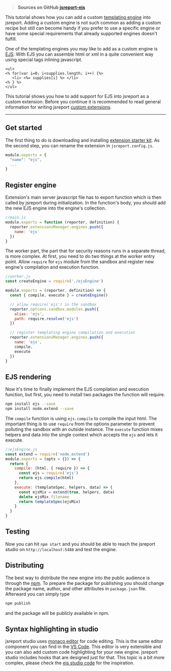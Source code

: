 > **Sources on GitHub [jsreport-ejs](https://github.com/jsreport/jsreport/tree/master/packages/jsreport-ejs)**

This tutorial shows how you can add a custom [templating engine](https://jsreport.net/learn/templating-engines) into jsreport.  Adding a custom engine is not such common as adding a custom recipe but still can become handy if you prefer to use a specific engine or have some special requirements that already supported engines doesn't fulfill.

One of the templating engines you may like to add as a custom engine is [EJS](http://www.embeddedjs.com/). With EJS you can assemble html or xml in a quite convenient way using special tags inlining javascript.

```ejs
<ul>
<% for(var i=0; i<supplies.length; i++) {%>
   <li> <%= supplies[i] %> </li>
<% } %>
</ul>
```

This tutorial shows you how to add support for EJS into jsreport as a custom extension. Before you continue it is recommended to read general information for writing jsreport [custom extensions](/learn/custom-extension).

***

## Get started

The first thing to do is downloading and installing [extension starter kit](https://github.com/jsreport/jsreport-extension-starter-kit). As the second step, you can rename the extension in  `jsreport.config.js`.

```js
module.exports = {
  "name": "ejs",
  ...  
}
```

## Register engine
Extension's main server javascript file has to export function which is then called by jsreport during initialization. In the function's body, you should add the new EJS engine into the engine's collection.

```js
//main.js
module.exports = function (reporter, definition) {
  reporter.extensionsManager.engines.push({
    name: 'ejs'
  })
}
```

The worker part, the part that for security reasons runs in a separate thread, is more complex. 
At first, you need to do two things at the worker entry point. Allow `require` for `ejs` module from the sandbox and register new engine's compilation and execution function.
```js
//worker.js
const createEngine = require('./ejsEngine')

module.exports = (reporter, definition) => {
  const { compile, execute } = createEngine()

  // allow require('ejs') in the sandbox
  reporter.options.sandbox.modules.push({
    alias: 'ejs',
    path: require.resolve('ejs')
  })

  // register templating engine compilation and execution
  reporter.extensionsManager.engines.push({
    name: 'ejs',
    compile,
    execute
  })
}
```

## EJS rendering

Now it's time to finally implement the EJS compilation and execution function, but first, you need to install two packages the function will require.
```bash
npm install ejs --save
npm install node.extend --save
```

The `compile` function is using `ejs.compile` to compile the input html. The important thing is to use `require` from the options parameter to prevent polluting the sandbox with an outside instance.
The `execute` function mixes helpers and data into the single context which accepts the `ejs` and lets it execute.

```js
//ejsEngine.js
const extend = require('node.extend')
module.exports = (opts = {}) => {
  return {
    compile: (html, { require }) => {
      const ejs = require('ejs')
      return ejs.compile(html)
    },
    execute: (templateSpec, helpers, data) => {
      const ejsMix = extend(true, helpers, data)
      delete ejsMix.filename
      return templateSpec(ejsMix)
    }
  }
}

```

## Testing

Now you can hit `npm start` and you should be able to reach the jsreport studio on `http://localhost:5488` and test the engine.

## Distributing

The best way to distribute the new engine into the public audience is through the [npm](https://www.npmjs.com/). To prepare the package for publishing you should change the package name, author, and other attributes in `package.json` file. Afterward you can simply type

```bash
npm publish
```

and the package will be publicly available in npm.

## Syntax highlighting in studio

jsreport studio uses [monaco editor](https://microsoft.github.io/monaco-editor/) for code editing. This is the same editor component you can find in the [VS Code](https://code.visualstudio.com/).
This editor is very extensible and you can also add custom code highlighting for your new engine. jsreport studio includes hooks that are designed just for that.
This topic is a bit more complex, please check the [ejs studio code](https://github.com/jsreport/jsreport/blob/master/packages/jsreport-ejs/studio/main_dev.js) for the inspiration.